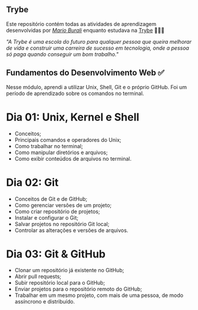 ## Trybe

Este repositório contém todas as atividades de aprendizagem desenvolvidas por _[Mario Burali](https://www.linkedin.com/in/marioaugustoburali/)_ enquanto estudava na [Trybe](https://www.betrybe.com/) 🚀🚀🚀

_"A Trybe é uma escola do futuro para qualquer pessoa que queira melhorar de vida e construir uma carreira de sucesso em tecnologia, onde a pessoa só paga quando conseguir um bom trabalho."_

## Fundamentos do Desenvolvimento Web ✅

Nesse módulo, aprendi a utilizar Unix, Shell, Git e o próprio GitHub.
Foi um período de aprendizado sobre os comandos no terminal.

# Dia 01: Unix, Kernel e Shell
- Conceitos;
- Principais comandos e operadores do Unix;
- Como trabalhar no terminal;
- Como manipular diretórios e arquivos;
- Como exibir conteúdos de arquivos no terminal.


# Dia 02: Git
- Conceitos de Git e de GitHub;
- Como gerenciar versões de um projeto;
- Como criar repositório de projetos;
- Instalar e configurar o Git;
- Salvar projetos no repositório Git local;
- Controlar as alterações e versões de arquivos.

# Dia 03: Git & GitHub

- Clonar um repositório já existente no GitHub;
- Abrir pull requests;
- Subir repositório local para o GitHub;
- Enviar projetos para o repositório remoto do GitHub;
- Trabalhar em um mesmo projeto, com mais de uma pessoa, de modo assíncrono e distribuído.